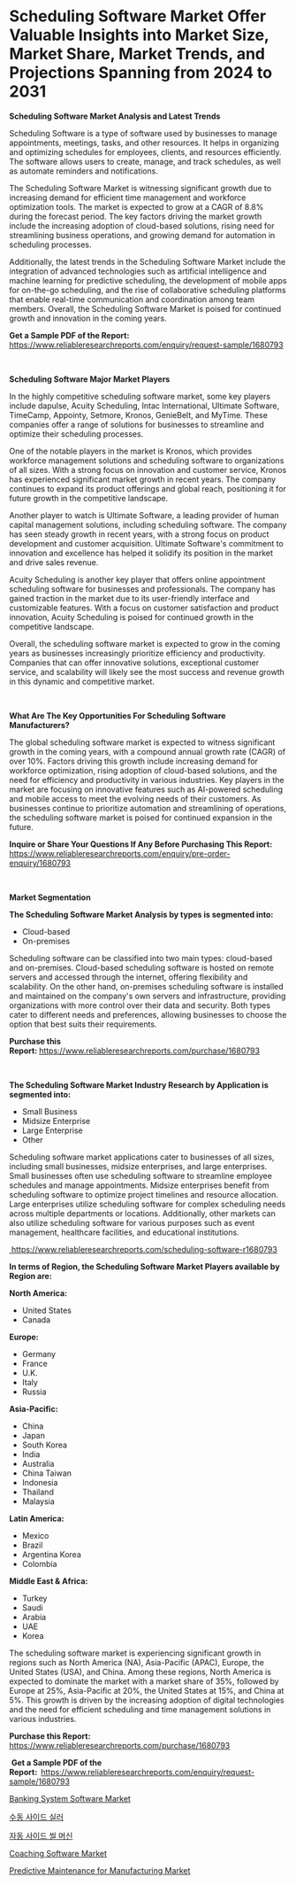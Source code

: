 <p><h1>Scheduling Software Market Offer Valuable Insights into Market Size, Market Share, Market Trends, and Projections Spanning from 2024 to 2031</h1></p><p><strong>Scheduling Software Market Analysis and Latest Trends</strong></p>
<p><p>Scheduling Software is a type of software used by businesses to manage appointments, meetings, tasks, and other resources. It helps in organizing and optimizing schedules for employees, clients, and resources efficiently. The software allows users to create, manage, and track schedules, as well as automate reminders and notifications.</p><p>The Scheduling Software Market is witnessing significant growth due to increasing demand for efficient time management and workforce optimization tools. The market is expected to grow at a CAGR of 8.8% during the forecast period. The key factors driving the market growth include the increasing adoption of cloud-based solutions, rising need for streamlining business operations, and growing demand for automation in scheduling processes.</p><p>Additionally, the latest trends in the Scheduling Software Market include the integration of advanced technologies such as artificial intelligence and machine learning for predictive scheduling, the development of mobile apps for on-the-go scheduling, and the rise of collaborative scheduling platforms that enable real-time communication and coordination among team members. Overall, the Scheduling Software Market is poised for continued growth and innovation in the coming years.</p></p>
<p><strong>Get a Sample PDF of the Report:&nbsp;</strong> <a href="https://www.reliableresearchreports.com/enquiry/request-sample/1680793">https://www.reliableresearchreports.com/enquiry/request-sample/1680793</a></p>
<p>&nbsp;</p>
<p><strong>Scheduling Software Major Market Players</strong></p>
<p><p>In the highly competitive scheduling software market, some key players include dapulse, Acuity Scheduling, Intac International, Ultimate Software, TimeCamp, Appointy, Setmore, Kronos, GenieBelt, and MyTime. These companies offer a range of solutions for businesses to streamline and optimize their scheduling processes.</p><p>One of the notable players in the market is Kronos, which provides workforce management solutions and scheduling software to organizations of all sizes. With a strong focus on innovation and customer service, Kronos has experienced significant market growth in recent years. The company continues to expand its product offerings and global reach, positioning it for future growth in the competitive landscape.</p><p>Another player to watch is Ultimate Software, a leading provider of human capital management solutions, including scheduling software. The company has seen steady growth in recent years, with a strong focus on product development and customer acquisition. Ultimate Software's commitment to innovation and excellence has helped it solidify its position in the market and drive sales revenue.</p><p>Acuity Scheduling is another key player that offers online appointment scheduling software for businesses and professionals. The company has gained traction in the market due to its user-friendly interface and customizable features. With a focus on customer satisfaction and product innovation, Acuity Scheduling is poised for continued growth in the competitive landscape.</p><p>Overall, the scheduling software market is expected to grow in the coming years as businesses increasingly prioritize efficiency and productivity. Companies that can offer innovative solutions, exceptional customer service, and scalability will likely see the most success and revenue growth in this dynamic and competitive market.</p></p>
<p>&nbsp;</p>
<p><strong>What Are The Key Opportunities For Scheduling Software Manufacturers?</strong></p>
<p><p>The global scheduling software market is expected to witness significant growth in the coming years, with a compound annual growth rate (CAGR) of over 10%. Factors driving this growth include increasing demand for workforce optimization, rising adoption of cloud-based solutions, and the need for efficiency and productivity in various industries. Key players in the market are focusing on innovative features such as AI-powered scheduling and mobile access to meet the evolving needs of their customers. As businesses continue to prioritize automation and streamlining of operations, the scheduling software market is poised for continued expansion in the future.</p></p>
<p><strong>Inquire or Share Your Questions If Any Before Purchasing This Report:</strong> <a href="https://www.reliableresearchreports.com/enquiry/pre-order-enquiry/1680793">https://www.reliableresearchreports.com/enquiry/pre-order-enquiry/1680793</a></p>
<p>&nbsp;</p>
<p><strong>Market Segmentation</strong></p>
<p><strong>The Scheduling Software Market Analysis by types is segmented into:</strong></p>
<p><ul><li>Cloud-based</li><li>On-premises</li></ul></p>
<p><p>Scheduling software can be classified into two main types: cloud-based and on-premises. Cloud-based scheduling software is hosted on remote servers and accessed through the internet, offering flexibility and scalability. On the other hand, on-premises scheduling software is installed and maintained on the company's own servers and infrastructure, providing organizations with more control over their data and security. Both types cater to different needs and preferences, allowing businesses to choose the option that best suits their requirements.</p></p>
<p><strong>Purchase this Report:&nbsp;</strong><a href="https://www.reliableresearchreports.com/purchase/1680793">https://www.reliableresearchreports.com/purchase/1680793</a></p>
<p>&nbsp;</p>
<p><strong>The Scheduling Software Market Industry Research by Application is segmented into:</strong></p>
<p><ul><li>Small Business</li><li>Midsize Enterprise</li><li>Large Enterprise</li><li>Other</li></ul></p>
<p><p>Scheduling software market applications cater to businesses of all sizes, including small businesses, midsize enterprises, and large enterprises. Small businesses often use scheduling software to streamline employee schedules and manage appointments. Midsize enterprises benefit from scheduling software to optimize project timelines and resource allocation. Large enterprises utilize scheduling software for complex scheduling needs across multiple departments or locations. Additionally, other markets can also utilize scheduling software for various purposes such as event management, healthcare facilities, and educational institutions.</p></p>
<p><a href="https://www.reliableresearchreports.com/scheduling-software-r1680793">&nbsp;https://www.reliableresearchreports.com/scheduling-software-r1680793</a></p>
<p><strong>In terms of Region, the Scheduling Software Market Players available by Region are:</strong></p>
<p>
    <p> <strong> North America: </strong>
        <ul>
            <li>United States</li>
            <li>Canada</li>
        </ul>
        </p> 
    <p> <strong> Europe: </strong>
        <ul>
            <li>Germany</li>
            <li>France</li>
            <li>U.K.</li>
            <li>Italy</li>
            <li>Russia</li>
        </ul>
        </p> 
    <p> <strong> Asia-Pacific: </strong>
        <ul>
            <li>China</li>
            <li>Japan</li>
            <li>South Korea</li>
            <li>India</li>
            <li>Australia</li>
            <li>China Taiwan</li>
            <li>Indonesia</li>
            <li>Thailand</li>
            <li>Malaysia</li>
        </ul>
        </p> 
    <p> <strong> Latin America: </strong>
        <ul>
            <li>Mexico</li>
            <li>Brazil</li>
            <li>Argentina Korea</li>
            <li>Colombia</li>
        </ul>
        </p> 
    <p> <strong> Middle East & Africa: </strong>
        <ul>
            <li>Turkey</li>
            <li>Saudi</li>
            <li>Arabia</li>
            <li>UAE</li>
            <li>Korea</li>
        </ul>
    </p>
    </p>
<p><p>The scheduling software market is experiencing significant growth in regions such as North America (NA), Asia-Pacific (APAC), Europe, the United States (USA), and China. Among these regions, North America is expected to dominate the market with a market share of 35%, followed by Europe at 25%, Asia-Pacific at 20%, the United States at 15%, and China at 5%. This growth is driven by the increasing adoption of digital technologies and the need for efficient scheduling and time management solutions in various industries.</p></p>
<p><strong>Purchase this Report: </strong><a href="https://www.reliableresearchreports.com/purchase/1680793">https://www.reliableresearchreports.com/purchase/1680793</a></p>
<p>&nbsp;<strong>Get a Sample PDF of the Report:&nbsp;&nbsp;</strong><a href="https://www.reliableresearchreports.com/enquiry/request-sample/1680793">https://www.reliableresearchreports.com/enquiry/request-sample/1680793</a></p>
<p><strong></strong></p>
<p><p><a href="https://github.com/zzflqewx24/Market-Research-Report-List-1/blob/main/banking-system-software-market.md">Banking System Software Market</a></p><p><a href="https://github.com/plelbej847484502/Market-Research-Report-List-4/blob/main/391026185413.md">수동 사이드 실러</a></p><p><a href="https://github.com/vseigx30c9a1j/Market-Research-Report-List-4/blob/main/511668085414.md">자동 사이드 씰 머신</a></p><p><a href="https://github.com/mabenkhyari11/Market-Research-Report-List-2/blob/main/coaching-software-market.md">Coaching Software Market</a></p><p><a href="https://github.com/FrankHernanXXfnf/Market-Research-Report-List-1/blob/main/predictive-maintenance-for-manufacturing-market.md">Predictive Maintenance for Manufacturing Market</a></p></p>